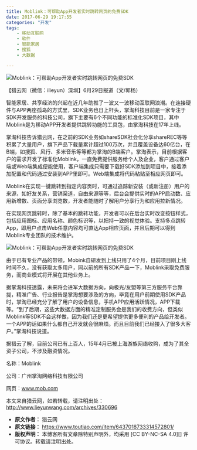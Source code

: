 ```yaml
---
title: Moblink：可帮助App开发者实时跳转网页的免费SDK
date: 2017-06-29 19:17:55
categories: "开发"
tags:
	- 移动互联网
	- 软件
	- 智能家居
	- 搜狐
	- 大数据

---
```


![Moblink：可帮助App开发者实时跳转网页的免费SDK][Moblink_App_SDK]

【猎云网（微信：ilieyun）深圳】6月29日报道（文/郭杨）

智能家居、共享经济的兴起在近几年助推了一波又一波移动互联网浪潮。在连接硬件与APP两座孤岛的方式里，SDK业务也日上杆头，掌淘科技目前是一家专注于SDK开发服务的科技公司，旗下主要有6个不同功能的标准化SDK项目，其中Moblink是为移动APP开发者提供跳转功能的工具包，由掌淘科技在17年上线。

掌淘科技告诉猎云网，在之前的SDK业务如shareSDK社会化分享shareREC等等积累了大量用户，旗下产品下载量累计超过100万次，并且覆盖设备达60亿台，在B端，如搜狐、风行、多米音乐等等都为掌淘的B端客户。掌淘表示，目前根据客户的需求开发了标准化Moblink，一直免费提供服务给个人及企业，客户通过客户端或Web端集成便能使用，客户端集成只需要下载好SDK添加到项目中，接着添加配置和代码通过安装到APP里即可。Web端集成将代码粘贴至相应网页即可。

Moblink在实现一键跳转到指定内容页时，可通过追踪新安装（或新注册）用户的来源，如好友关系，营销渠道，自由来源等等，后台会提供实时的APP启动数、应用新增数、页面分享浏览数，开发者能随时了解用户分享行为和应用拉新情况。

在实现网页跳转时，除了基本的跳转功能，开发者可以在后台实时改变按钮样式，包括应用图标、应用名称、颜色标识等，以把持一致的视觉体验。支持多点跳转App，即用户点击Web任意内容均可直达App相应页面，并且后期可以得到Moblink专业团队的技术维护。

![Moblink：可帮助App开发者实时跳转网页的免费SDK][Moblink_App_SDK 1]

由于已有专业产品的带领，Mobink自研发到上线只用了4个月，目前项目刚上线时间不久，没有获取太多用户，同以前的所有SDK产品一下，Moblink采取免费服务，而商业模式将开展在其他业务上。

据掌淘科技透露，未来将会进军大数据方向，向极光/友盟等第三方服务平台靠拢，精准广告、行业报告是掌淘想要涉及的方向，毕竟在用户前期使用SDK产品时，掌淘已经充分了解了用户的设备信息，手机APP应用活跃情况，APP下载等。“到了后期，这些大数据方面的精准定制服务会是我们的收费方向，但类似Moblink等SDK不会这样做，因为我们还是更希望提供更多便利的产品给开发者。一个APP的话如果什么都自己开发就会很麻烦。而且目前我们已经接入了很多大客户。”掌淘科技说道。

据猎云了解，目前公司已有上百人，15年4月已被上海游族网络收购，成为了其全资子公司，不涉及融资情况。

名称：Moblink

公司：广州掌淘网络科技有限公司

网页：www.mob.com

本文来自猎云网，如若转载，请注明出处：http://www.lieyunwang.com/archives/330696


[Moblink_App_SDK]: /pro/os/crawler/MQVR-UUEM-IMQJ.jpg
[Moblink_App_SDK 1]: /pro/os/crawler/FIIM-ERRV-Y3U2.jpg
 *  **原文作者：** 猎云网
 *  **原文链接：** https://www.toutiao.com/item/6437018733314572801/
 *  **版权声明：** 本博客所有文章除特别声明外，均采用 [CC BY-NC-SA 4.0][] 许可协议。转载请注明出处。